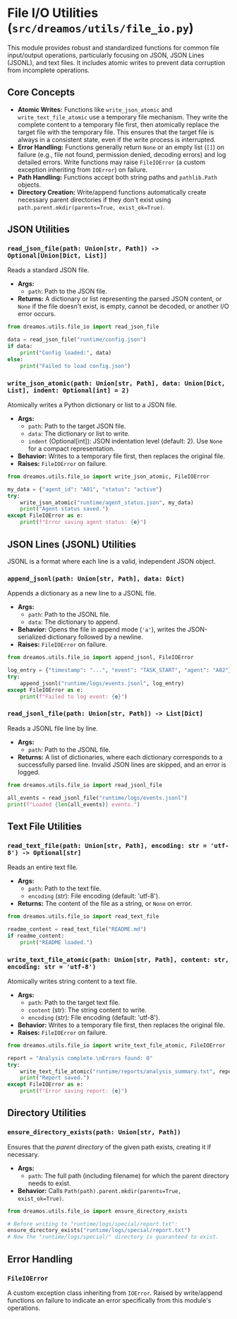 # File I/O Utilities (`src/dreamos/utils/file_io.py`)

This module provides robust and standardized functions for common file
input/output operations, particularly focusing on JSON, JSON Lines (JSONL), and
text files. It includes atomic writes to prevent data corruption from incomplete
operations.

## Core Concepts

- **Atomic Writes:** Functions like `write_json_atomic` and
  `write_text_file_atomic` use a temporary file mechanism. They write the
  complete content to a temporary file first, then atomically replace the target
  file with the temporary file. This ensures that the target file is always in a
  consistent state, even if the write process is interrupted.
- **Error Handling:** Functions generally return `None` or an empty list (`[]`)
  on failure (e.g., file not found, permission denied, decoding errors) and log
  detailed errors. Write functions may raise `FileIOError` (a custom exception
  inheriting from `IOError`) on failure.
- **Path Handling:** Functions accept both string paths and `pathlib.Path`
  objects.
- **Directory Creation:** Write/append functions automatically create necessary
  parent directories if they don't exist using
  `path.parent.mkdir(parents=True, exist_ok=True)`.

## JSON Utilities

### `read_json_file(path: Union[str, Path]) -> Optional[Union[Dict, List]]`

Reads a standard JSON file.

- **Args:**
  - `path`: Path to the JSON file.
- **Returns:** A dictionary or list representing the parsed JSON content, or
  `None` if the file doesn't exist, is empty, cannot be decoded, or another I/O
  error occurs.

```python
from dreamos.utils.file_io import read_json_file

data = read_json_file("runtime/config.json")
if data:
    print("Config loaded:", data)
else:
    print("Failed to load config.json")
```

### `write_json_atomic(path: Union[str, Path], data: Union[Dict, List], indent: Optional[int] = 2)`

Atomically writes a Python dictionary or list to a JSON file.

- **Args:**
  - `path`: Path to the target JSON file.
  - `data`: The dictionary or list to write.
  - `indent` (Optional[int]): JSON indentation level (default: 2). Use `None`
    for a compact representation.
- **Behavior:** Writes to a temporary file first, then replaces the original
  file.
- **Raises:** `FileIOError` on failure.

```python
from dreamos.utils.file_io import write_json_atomic, FileIOError

my_data = {"agent_id": "A01", "status": "active"}
try:
    write_json_atomic("runtime/agent_status.json", my_data)
    print("Agent status saved.")
except FileIOError as e:
    print(f"Error saving agent status: {e}")
```

## JSON Lines (JSONL) Utilities

JSONL is a format where each line is a valid, independent JSON object.

### `append_jsonl(path: Union[str, Path], data: Dict)`

Appends a dictionary as a new line to a JSONL file.

- **Args:**
  - `path`: Path to the JSONL file.
  - `data`: The dictionary to append.
- **Behavior:** Opens the file in append mode (`'a'`), writes the
  JSON-serialized dictionary followed by a newline.
- **Raises:** `FileIOError` on failure.

```python
from dreamos.utils.file_io import append_jsonl, FileIOError

log_entry = {"timestamp": "...", "event": "TASK_START", "agent": "A02"}
try:
    append_jsonl("runtime/logs/events.jsonl", log_entry)
except FileIOError as e:
    print(f"Failed to log event: {e}")
```

### `read_jsonl_file(path: Union[str, Path]) -> List[Dict]`

Reads a JSONL file line by line.

- **Args:**
  - `path`: Path to the JSONL file.
- **Returns:** A list of dictionaries, where each dictionary corresponds to a
  successfully parsed line. Invalid JSON lines are skipped, and an error is
  logged.

```python
from dreamos.utils.file_io import read_jsonl_file

all_events = read_jsonl_file("runtime/logs/events.jsonl")
print(f"Loaded {len(all_events)} events.")
```

## Text File Utilities

### `read_text_file(path: Union[str, Path], encoding: str = 'utf-8') -> Optional[str]`

Reads an entire text file.

- **Args:**
  - `path`: Path to the text file.
  - `encoding` (str): File encoding (default: 'utf-8').
- **Returns:** The content of the file as a string, or `None` on error.

```python
from dreamos.utils.file_io import read_text_file

readme_content = read_text_file("README.md")
if readme_content:
    print("README loaded.")
```

### `write_text_file_atomic(path: Union[str, Path], content: str, encoding: str = 'utf-8')`

Atomically writes string content to a text file.

- **Args:**
  - `path`: Path to the target text file.
  - `content` (str): The string content to write.
  - `encoding` (str): File encoding (default: 'utf-8').
- **Behavior:** Writes to a temporary file first, then replaces the original
  file.
- **Raises:** `FileIOError` on failure.

```python
from dreamos.utils.file_io import write_text_file_atomic, FileIOError

report = "Analysis complete.\nErrors found: 0"
try:
    write_text_file_atomic("runtime/reports/analysis_summary.txt", report)
    print("Report saved.")
except FileIOError as e:
    print(f"Error saving report: {e}")
```

## Directory Utilities

### `ensure_directory_exists(path: Union[str, Path])`

Ensures that the _parent directory_ of the given path exists, creating it if
necessary.

- **Args:**
  - `path`: The full path (including filename) for which the parent directory
    needs to exist.
- **Behavior:** Calls `Path(path).parent.mkdir(parents=True, exist_ok=True)`.

```python
from dreamos.utils.file_io import ensure_directory_exists

# Before writing to "runtime/logs/special/report.txt":
ensure_directory_exists("runtime/logs/special/report.txt")
# Now the "runtime/logs/special/" directory is guaranteed to exist.
```

## Error Handling

### `FileIOError`

A custom exception class inheriting from `IOError`. Raised by write/append
functions on failure to indicate an error specifically from this module's
operations.
